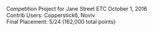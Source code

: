 Competition Project for Jane Street ETC October 1, 2016 <br />
Contrib Users: Copperstick6, Noviv<br />
Final Placement: 5/24 (162,000 total points)
